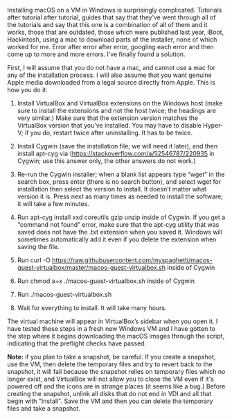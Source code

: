 Installing macOS on a VM in Windows is surprisingly complicated. Tutorials after tutorial after tutorial, guides that say that they’ve went through all of the tutorials and say that this one is a combination of all of them and it works, those that are outdated, those which were published last year, iBoot, Hackintosh, using a mac to download parts of the installer, none of which worked for me. Error after error after error, googling each error and then come up to more and more errors. I’ve finally found a solution.

First, I will assume that you do not have a mac, and cannot use a mac for any of the installation process. I will also assume that you want genuine Apple media downloaded from a legal source directly from Apple. This is how you do it:

1. Install VirtualBox and VirtualBox extensions on the Windows host (make sure to install the extensions and not the host twice; the headings are very similar.) Make sure that the extension version matches the VirtualBox version that you’ve installed. You may have to disable Hyper-V; if you do, restart twice after uninstalling. It has to be twice.

2. Install Cygwin (save the installation file; we will need it later), and then install apt-cyg via (https://stackoverflow.com/a/52546787/220935 in Cygwin; use this answer only, the other answers do not work.)

3. Re-run the Cygwin installer; when a blank list appears type “wget” in the search box, press enter (there is no search button), and select wget for installation then select the version to install. It doesn’t matter what version it is. Press next as many times as needed to install the software; it will take a few minutes.

4. Run apt-cyg install xxd coreutils gzip unzip inside of Cygwin. If you get a “command not found” error, make sure that the apt-cyg utility that was saved does not have the .txt extension when you saved it. Windows will sometimes automatically add it even if you delete the extension when saving the file.

5. Run curl -O https://raw.githubusercontent.com/myspaghetti/macos-guest-virtualbox/master/macos-guest-virtualbox.sh inside of Cygwin

6. Run chmod a+x ./macos-guest-virtualbox.sh inside of Cygwin
7. Run ./macos-guest-virtualbox.sh
8. Wait for everything to install. It will take many hours.

The virtual machine will appear in VirtualBox’s sidebar when you open it. I have tested these steps in a fresh new Windows VM and I have gotten to the step where it begins downloading the macOS images through the script, indicating that the preflight checks have passed.

**Note:** if you plan to take a snapshot, be careful. If you create a snapshot, use the VM, then delete the temporary files and try to revert back to the snapshot, it will fail because the snapshot relies on temporary files which no longer exist, and VirtualBox will not allow you to close the VM even if it's powered off and the icons are in strange places (it seems like a bug.) Before creating the snapshot, unlink all disks that do not end in VDI and all that begin with "Install". Save the VM and then you can delete the temporary files and take a snapshot.
